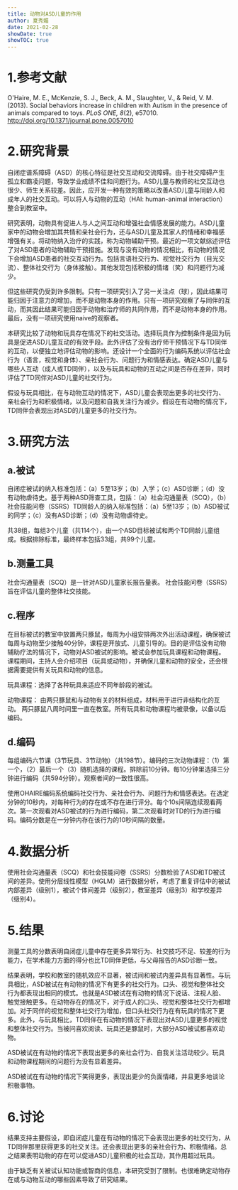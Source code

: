 ```yaml
---
title: 动物对ASD儿童的作用
author: 夏秀媚
date: 2021-02-28
showDate: true
showTOC: true
---
```

# 1.参考文献
O'Haire, M. E., McKenzie, S. J., Beck, A. M., Slaughter, V., & Reid, V. M. (2013). Social behaviors increase in children with Autism in the presence of animals compared to toys. *PLoS ONE, 8*(2), e57010. http://doi.org/10.1371/journal.pone.0057010

# 2.研究背景
自闭症谱系障碍（ASD）的核心特征是社交互动和交流障碍。由于社交障碍产生孤立和霸凌问题，导致学业成绩不佳和问题行为。ASD儿童与教师的社交互动也很少、师生关系较差。因此，应开发一种有效的策略以改善ASD儿童与同龄人和成年人的社交互动。可以将人与动物的互动（HAI: human-animal interaction）整合到教室中。

研究表明，动物具有促进人与人之间互动和增强社会情感发展的能力。ASD儿童家中的动物会增加其共情和亲社会行为，还与ASD儿童及其家人的情绪和幸福感增强有关。将动物纳入治疗的实践，称为动物辅助干预。最近的一项文献综述评估了对ASD患者的动物辅助干预措施。发现与没有动物的情况相比，有动物的情况下会增加ASD患者的社交互动行为。包括言语社交行为、视觉社交行为（目光交流）、整体社交行为（身体接触）。其他发现包括积极的情绪（笑）和问题行为减少。

但这些研究仍受到许多限制。只有一项研究引入了另一关注点（球），因此结果可能归因于注意力的增加，而不是动物本身的作用。只有一项研究观察了与同伴的互动，而其因此结果可能归因于动物和治疗师的共同作用，而不是动物本身的作用。最后，没有一项研究使用naive的观察者。

本研究比较了动物和玩具存在情况下的社交活动。选择玩具作为控制条件是因为玩具是促进ASD儿童互动的有效手段。此外评估了没有治疗师干预情况下与TD同伴的互动，以便独立地评估动物的影响。还设计一个全面的行为编码系统以评估社会行为（语言，视觉和身体）、亲社会行为、问题行为和情感表达。确定ASD儿童与哪些人互动（成人或TD同伴），以及与玩具和动物的互动之间是否存在差异，同时评估了TD同伴对ASD儿童的社交行为。

假设与玩具相比，在与动物互动的情况下，ASD儿童会表现出更多的社交行为、亲社会行为和积极情绪，以及问题和自我关注行为减少。假设在有动物的情况下，TD同伴会表现出对ASD的儿童更多的社交行为。

# 3.研究方法
## a.被试
自闭症被试的纳入标准包括：（a）5至13岁；（b）入学；（c）ASD诊断；（d）没有动物虐待史。基于两种ASD筛查工具，包括：（a）社会沟通量表（SCQ），（b）社会技能问卷（SSRS）TD同龄人的纳入标准包括：（a）5至13岁；（b）ASD被试的同学；（c）没有ASD诊断；（d）没有动物虐待史。

共38组，每组3个儿童（共114个），由一个ASD目标被试和两个TD同龄儿童组成。根据排除标准，最终样本包括33组，共99个儿童。

## b.测量工具
社会沟通量表（SCQ）是一针对ASD儿童家长报告量表。
社会技能问卷（SSRS）旨在评估儿童的整体社交技能。

## c.程序
在目标被试的教室中放置两只豚鼠，每周为小组安排两次外出活动课程，确保被试每周与动物至少接触40分钟，课程是开放式、儿童引导的。目的是评估没有动物辅助疗法的情况下，动物对ASD被试的影响。被试会参加玩具课程和动物课程。课程期间，主持人会介绍项目（玩具或动物），并确保儿童和动物的安全，还会根据需要提供有关玩具和动物的信息。

玩具课程：选择了各种玩具来适应不同年龄段的被试。

动物课程： 由两只豚鼠和与动物有关的材料组成，材料用于进行非结构化的互动。 两只豚鼠八周时间里一直在教室。所有玩具和动物课程均被录像，以备以后编码。

## d.编码
每组编码六节课（3节玩具、3节动物）（共198节）。编码的三次动物课程：（1）第一个，（2）最后一个（3）随机选择的课程。排除前10分钟。每10分钟里选择三分钟进行编码（共594分钟）。观察者间的一致性很高。

使用OHAIRE编码系统编码社交行为、亲社会行为、问题行为和情感表达。在选定分钟的10秒内，对每种行为的存在或不存在进行评分。每个10s间隔连续观看两次。第一次观看对ASD被试的行为进行编码，第二次观看时对TD的行为进行编码。编码分数是在一分钟内存在该行为的10秒间隔的数量。

# 4.数据分析

使用社会沟通量表（SCQ）和社会技能问卷（SSRS）分数检验了ASD和TD被试间的差异。使用分层线性模型（HGLM）进行数据分析，考虑了重复评估中的被试内部差异（级别1），被试个体间差异（级别2），教室差异（级别3）和学校差异（级别4）。

# 5.结果
测量工具的分数表明自闭症儿童中存在更多异常行为、社交技巧不足、较差的行为能力，在学术能力方面的得分也比TD同伴更低，与父母报告的ASD诊断一致。

结果表明，学校和教室的随机效应不显著，被试间和被试内差异具有显著性。与玩具相比，ASD被试在有动物的情况下有更多的社交行为。口头、视觉和整体社交行为都表现出相同的模式。也就是ASD被试在有动物的情况下说话、注视人脸、触觉接触更多。在动物存在的情况下，对于成人的口头、视觉和整体社交行为都增加。对于同伴的视觉和整体社交行为增加，但口头社交行为在有玩具的情况下更多。此外，与玩具相比，TD同伴在有动物的情况下表现出对ASD儿童更多的视觉和整体社交行为。当被问喜欢阅读、玩具还是豚鼠时，大部分ASD被试都喜欢动物。

ASD被试在有动物的情况下表现出更多的亲社会行为、自我关注活动较少。玩具和动物课程期间的问题行为没有显着差异。

ASD被试在有动物的情况下笑得更多，表现出更少的负面情绪，并且更多地谈论积极事物。


# 6.讨论
结果支持主要假设，即自闭症儿童在有动物的情况下会表现出更多的社交行为，从TD同伴那里获得更多的社交关注。还会表现出更多的亲社会行为、积极情绪。总之结果表明动物的存在可以促进ASD儿童积极的社会互动，其作用超过玩具。

由于缺乏有关被试认知功能或智商的信息，本研究受到了限制。也很难确定动物存在或与动物互动的哪些因素导致了研究结果。





















